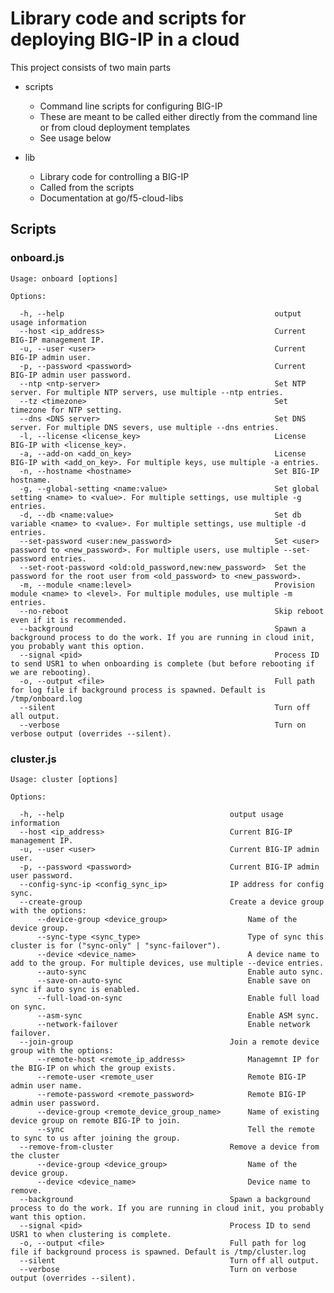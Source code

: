 # Library code and scripts for deploying BIG-IP in a cloud

This project consists of two main parts
- scripts
    - Command line scripts for configuring BIG-IP
    - These are meant to be called either directly from the command line or from cloud deployment templates
    - See usage below

- lib
    - Library code for controlling a BIG-IP
    - Called from the scripts
    - Documentation at go/f5-cloud-libs

## Scripts

### onboard.js
    Usage: onboard [options]

    Options:

      -h, --help                                               output usage information
      --host <ip_address>                                      Current BIG-IP management IP.
      -u, --user <user>                                        Current BIG-IP admin user.
      -p, --password <password>                                Current BIG-IP admin user password.
      --ntp <ntp-server>                                       Set NTP server. For multiple NTP servers, use multiple --ntp entries.
      --tz <timezone>                                          Set timezone for NTP setting.
      --dns <DNS server>                                       Set DNS server. For multiple DNS severs, use multiple --dns entries.
      -l, --license <license_key>                              License BIG-IP with <license_key>.
      -a, --add-on <add_on_key>                                License BIG-IP with <add_on_key>. For multiple keys, use multiple -a entries.
      -n, --hostname <hostname>                                Set BIG-IP hostname.
      -g, --global-setting <name:value>                        Set global setting <name> to <value>. For multiple settings, use multiple -g entries.
      -d, --db <name:value>                                    Set db variable <name> to <value>. For multiple settings, use multiple -d entries.
      --set-password <user:new_password>                       Set <user> password to <new_password>. For multiple users, use multiple --set-password entries.
      --set-root-password <old:old_password,new:new_password>  Set the password for the root user from <old_password> to <new_password>.
      -m, --module <name:level>                                Provision module <name> to <level>. For multiple modules, use multiple -m entries.
      --no-reboot                                              Skip reboot even if it is recommended.
      --background                                             Spawn a background process to do the work. If you are running in cloud init, you probably want this option.
      --signal <pid>                                           Process ID to send USR1 to when onboarding is complete (but before rebooting if we are rebooting).
      -o, --output <file>                                      Full path for log file if background process is spawned. Default is /tmp/onboard.log
      --silent                                                 Turn off all output.
      --verbose                                                Turn on verbose output (overrides --silent).

### cluster.js
    Usage: cluster [options]

    Options:

      -h, --help                                     output usage information
      --host <ip_address>                            Current BIG-IP management IP.
      -u, --user <user>                              Current BIG-IP admin user.
      -p, --password <password>                      Current BIG-IP admin user password.
      --config-sync-ip <config_sync_ip>              IP address for config sync.
      --create-group                                 Create a device group with the options:
          --device-group <device_group>                  Name of the device group.
          --sync-type <sync_type>                        Type of sync this cluster is for ("sync-only" | "sync-failover").
          --device <device_name>                         A device name to add to the group. For multiple devices, use multiple --device entries.
          --auto-sync                                    Enable auto sync.
          --save-on-auto-sync                            Enable save on sync if auto sync is enabled.
          --full-load-on-sync                            Enable full load on sync.
          --asm-sync                                     Enable ASM sync.
          --network-failover                             Enable network failover.
      --join-group                                   Join a remote device group with the options:
          --remote-host <remote_ip_address>              Managemnt IP for the BIG-IP on which the group exists.
          --remote-user <remote_user                     Remote BIG-IP admin user name.
          --remote-password <remote_password>            Remote BIG-IP admin user password.
          --device-group <remote_device_group_name>      Name of existing device group on remote BIG-IP to join.
          --sync                                         Tell the remote to sync to us after joining the group.
      --remove-from-cluster                          Remove a device from the cluster
          --device-group <device_group>                  Name of the device group.
          --device <device_name>                         Device name to remove.
      --background                                   Spawn a background process to do the work. If you are running in cloud init, you probably want this option.
      --signal <pid>                                 Process ID to send USR1 to when clustering is complete.
      -o, --output <file>                            Full path for log file if background process is spawned. Default is /tmp/cluster.log
      --silent                                       Turn off all output.
      --verbose                                      Turn on verbose output (overrides --silent).
